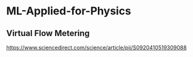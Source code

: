 # ML-Applied-for-Physics

## Virtual Flow Metering
https://www.sciencedirect.com/science/article/pii/S0920410519309088
